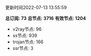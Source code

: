 更新时间2022-07-13 13:55:59

**总订阅: 73**
**总节点: 3716**
**有效节点: 1204**
- v2ray节点: 96
- ss节点: 939
- trojan节点: 166
- ssr节点: 3
